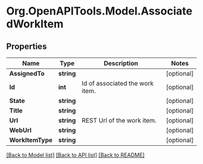 # Org.OpenAPITools.Model.AssociatedWorkItem

## Properties

Name | Type | Description | Notes
------------ | ------------- | ------------- | -------------
**AssignedTo** | **string** |  | [optional] 
**Id** | **int** | Id of associated the work item. | [optional] 
**State** | **string** |  | [optional] 
**Title** | **string** |  | [optional] 
**Url** | **string** | REST Url of the work item. | [optional] 
**WebUrl** | **string** |  | [optional] 
**WorkItemType** | **string** |  | [optional] 

[[Back to Model list]](../README.md#documentation-for-models) [[Back to API list]](../README.md#documentation-for-api-endpoints) [[Back to README]](../README.md)

